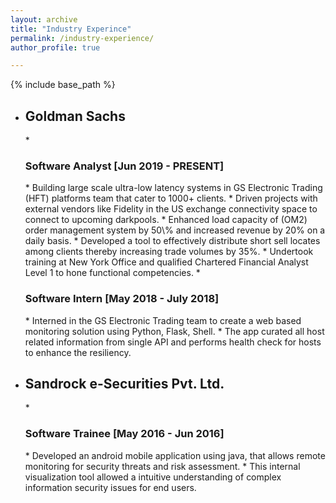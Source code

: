 ```yaml
---
layout: archive
title: "Industry Experince"
permalink: /industry-experience/
author_profile: true

---
```


{% include base_path %}

* <h2>Goldman Sachs</h2>
  * <h3>Software Analyst [Jun 2019 - PRESENT]</h3>
    * Building large scale ultra-low latency systems in GS Electronic Trading (HFT) platforms team that cater to 1000+ clients.
    * Driven projects with external vendors like Fidelity in the US exchange connectivity space to connect to upcoming darkpools.
    * Enhanced load capacity of (OM2) order management system by 50\% and increased revenue by 20% on a daily basis.
    * Developed a tool to effectively distribute short sell locates among clients thereby increasing trade volumes by 35%.
    * Undertook training at New York Office and qualified Chartered Financial Analyst Level 1 to hone functional competencies.
  * <h3>Software Intern [May 2018 - July 2018]</h3>
    * Interned in the GS Electronic Trading team to create a web based monitoring solution using Python, Flask, Shell.
    * The app curated all host related information from single API and performs health check for hosts to enhance the resiliency.

* <h2>Sandrock e-Securities Pvt. Ltd.</h2>
  * <h3>Software Trainee [May 2016 - Jun 2016]</h3>
    * Developed an android mobile application using java, that allows remote monitoring for security threats and risk assessment.
    * This internal visualization tool allowed a intuitive understanding of complex information security issues for end users.